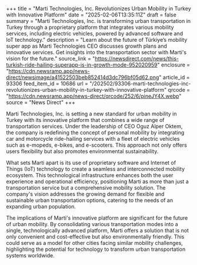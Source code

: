 +++
title = "Marti Technologies, Inc. Revolutionizes Urban Mobility in Turkey with Innovative Platform"
date = "2025-02-06T13:35:11Z"
draft = false
summary = "Marti Technologies, Inc. is transforming urban transportation in Turkey through a proprietary platform that integrates various mobility services, including electric vehicles, powered by advanced software and IoT technology."
description = "Learn about the future of Türkiye’s mobility super app as Marti Technologies CEO discusses growth plans and innovative services. Get insights into the transportation sector with Marti's vision for the future."
source_link = "https://newsdirect.com/news/this-turkish-ride-hailing-superapp-is-in-growth-mode-952020959"
enclosure = "https://cdn.newsramp.app/news-direct/newsimage/a41522503beb852414d3dc796bf05d62.png"
article_id = 93306
feed_item_id = 10686
url = "/202502/93306-marti-technologies-inc-revolutionizes-urban-mobility-in-turkey-with-innovative-platform"
qrcode = "https://cdn.newsramp.app/news-direct/qrcode/252/6/pineJY4X.webp"
source = "News Direct"
+++

<p>Marti Technologies, Inc. is setting a new standard for urban mobility in Turkey with its innovative platform that combines a wide range of transportation services. Under the leadership of CEO Oguz Alper Oktem, the company is redefining the concept of personal mobility by integrating car and motorcycle ride-hailing services with a fleet of electric vehicles such as e-mopeds, e-bikes, and e-scooters. This approach not only offers users flexibility but also promotes environmental sustainability.</p><p>What sets Marti apart is its use of proprietary software and Internet of Things (IoT) technology to create a seamless and interconnected mobility ecosystem. This technological infrastructure enhances both the user experience and operational efficiency, positioning Marti as more than just a transportation service but a comprehensive mobility solution. The company's vision addresses the growing demand for flexible and sustainable urban transportation options, catering to the needs of an expanding urban population.</p><p>The implications of Marti's innovative platform are significant for the future of urban mobility. By consolidating various transportation modes into a single, technologically advanced platform, Marti offers a solution that is not only convenient and cost-effective but also environmentally friendly. This could serve as a model for other cities facing similar mobility challenges, highlighting the potential for technology to transform urban transportation systems worldwide.</p>